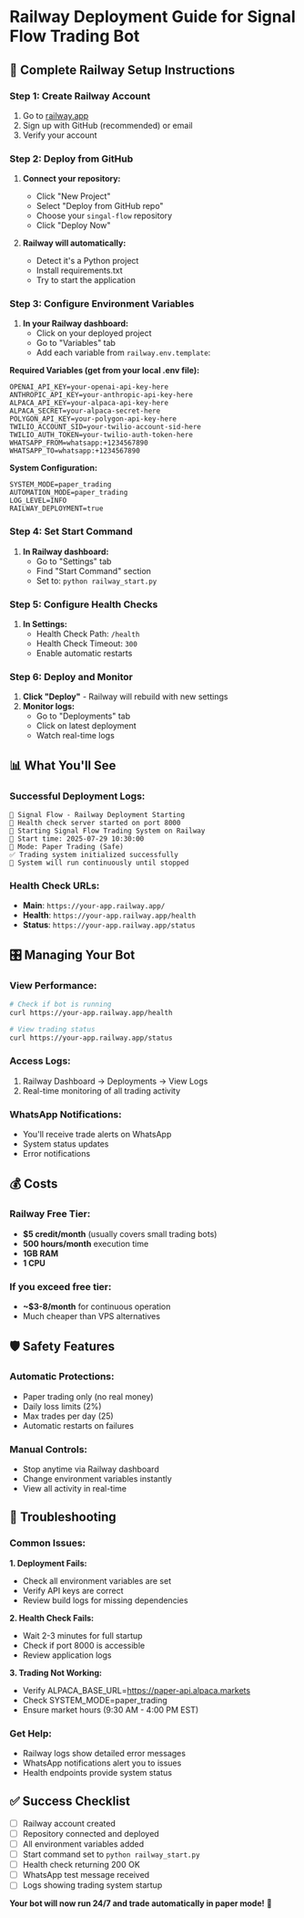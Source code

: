 # Railway Deployment Guide for Signal Flow Trading Bot

## 🚀 Complete Railway Setup Instructions

### Step 1: Create Railway Account
1. Go to [railway.app](https://railway.app)
2. Sign up with GitHub (recommended) or email
3. Verify your account

### Step 2: Deploy from GitHub
1. **Connect your repository:**
   - Click "New Project" 
   - Select "Deploy from GitHub repo"
   - Choose your `singal-flow` repository
   - Click "Deploy Now"

2. **Railway will automatically:**
   - Detect it's a Python project
   - Install requirements.txt
   - Try to start the application

### Step 3: Configure Environment Variables
1. **In your Railway dashboard:**
   - Click on your deployed project
   - Go to "Variables" tab
   - Add each variable from `railway.env.template`:

**Required Variables (get from your local .env file):**
```
OPENAI_API_KEY=your-openai-api-key-here
ANTHROPIC_API_KEY=your-anthropic-api-key-here
ALPACA_API_KEY=your-alpaca-api-key-here
ALPACA_SECRET=your-alpaca-secret-here
POLYGON_API_KEY=your-polygon-api-key-here
TWILIO_ACCOUNT_SID=your-twilio-account-sid-here
TWILIO_AUTH_TOKEN=your-twilio-auth-token-here
WHATSAPP_FROM=whatsapp:+1234567890
WHATSAPP_TO=whatsapp:+1234567890
```

**System Configuration:**
```
SYSTEM_MODE=paper_trading
AUTOMATION_MODE=paper_trading
LOG_LEVEL=INFO
RAILWAY_DEPLOYMENT=true
```

### Step 4: Set Start Command
1. **In Railway dashboard:**
   - Go to "Settings" tab
   - Find "Start Command" section
   - Set to: `python railway_start.py`

### Step 5: Configure Health Checks
1. **In Settings:**
   - Health Check Path: `/health`
   - Health Check Timeout: `300`
   - Enable automatic restarts

### Step 6: Deploy and Monitor
1. **Click "Deploy"** - Railway will rebuild with new settings
2. **Monitor logs:**
   - Go to "Deployments" tab
   - Click on latest deployment
   - Watch real-time logs

## 📊 What You'll See

### Successful Deployment Logs:
```
🌟 Signal Flow - Railway Deployment Starting
💚 Health check server started on port 8000
🚀 Starting Signal Flow Trading System on Railway
📅 Start time: 2025-07-29 10:30:00
🔄 Mode: Paper Trading (Safe)
✅ Trading system initialized successfully
🎯 System will run continuously until stopped
```

### Health Check URLs:
- **Main**: `https://your-app.railway.app/`
- **Health**: `https://your-app.railway.app/health`
- **Status**: `https://your-app.railway.app/status`

## 🎛️ Managing Your Bot

### View Performance:
```bash
# Check if bot is running
curl https://your-app.railway.app/health

# View trading status
curl https://your-app.railway.app/status
```

### Access Logs:
1. Railway Dashboard → Deployments → View Logs
2. Real-time monitoring of all trading activity

### WhatsApp Notifications:
- You'll receive trade alerts on WhatsApp
- System status updates
- Error notifications

## 💰 Costs

### Railway Free Tier:
- **$5 credit/month** (usually covers small trading bots)
- **500 hours/month** execution time
- **1GB RAM** 
- **1 CPU**

### If you exceed free tier:
- **~$3-8/month** for continuous operation
- Much cheaper than VPS alternatives

## 🛡️ Safety Features

### Automatic Protections:
- Paper trading only (no real money)
- Daily loss limits (2%)
- Max trades per day (25)
- Automatic restarts on failures

### Manual Controls:
- Stop anytime via Railway dashboard
- Change environment variables instantly
- View all activity in real-time

## 🔧 Troubleshooting

### Common Issues:

**1. Deployment Fails:**
- Check all environment variables are set
- Verify API keys are correct
- Review build logs for missing dependencies

**2. Health Check Fails:**
- Wait 2-3 minutes for full startup
- Check if port 8000 is accessible
- Review application logs

**3. Trading Not Working:**
- Verify ALPACA_BASE_URL=https://paper-api.alpaca.markets
- Check SYSTEM_MODE=paper_trading
- Ensure market hours (9:30 AM - 4:00 PM EST)

### Get Help:
- Railway logs show detailed error messages
- WhatsApp notifications alert you to issues
- Health endpoints provide system status

## ✅ Success Checklist

- [ ] Railway account created
- [ ] Repository connected and deployed
- [ ] All environment variables added
- [ ] Start command set to `python railway_start.py`
- [ ] Health check returning 200 OK
- [ ] WhatsApp test message received
- [ ] Logs showing trading system startup

**Your bot will now run 24/7 and trade automatically in paper mode!** 🎯
